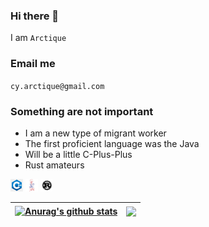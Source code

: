 <!--
**cy-arctique/cy-arctique** is a ✨ _special_ ✨ repository because its `README.md` (this file) appears on your GitHub profile.

Here are some ideas to get you started:

- 🔭 I’m currently working on ...
- 🌱 I’m currently learning ...
- 👯 I’m looking to collaborate on ...
- 🤔 I’m looking for help with ...
- 💬 Ask me about ...
- 📫 How to reach me: ...
- 😄 Pronouns: ...
- ⚡ Fun fact: ...
-->

### Hi there 👋
I am `Arctique`

### Email me
`cy.arctique@gmail.com`

### Something are not important
+ I am a new type of migrant worker
+ The first proficient language was the Java
+ Will be a little C-Plus-Plus
+ Rust amateurs

<code><img height="20" alt="cpp" src="https://github.com/cy-arctique/img/blob/main/readme/cpp.png"></code>
<code><img height="20" width="20" alt="java" src="https://github.com/cy-arctique/img/blob/main/readme/java.png"></code>
<code><img height="20" alt="rust" src="https://github.com/cy-arctique/img/blob/main/readme/rusticon.png"></code>

| <a href="https://github.com/anuraghazra/github-readme-stats"><img align="center" src="https://github-readme-stats.vercel.app/api?username=cy-arctique&show_icons=true&include_all_commits=true&theme=synthwave&hide_border=true" alt="Anurag's github stats" /></a> | <a href="https://github.com/anuraghazra/github-readme-stats"><img align="center" src="https://github-readme-stats.vercel.app/api/top-langs/?username=cy-arctique&layout=compact&theme=buefy&hide_border=true" /></a> |
| ------------- | ------------- |
